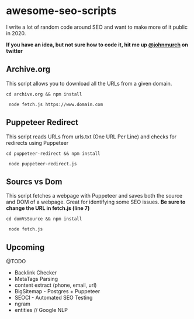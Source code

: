 # awesome-seo-scripts

I write a lot of random code around SEO and want to make more of it public in 2020.

**If you have an idea, but not sure how to code it, hit me up [@johnmurch](https://www.twitter.com/johnmurch) on twitter**

## Archive.org
This script allows you to download all the URLs from a given domain.

``` cd archive.org && npm install ```

``` node fetch.js https://www.domain.com```

## Puppeteer Redirect
This script reads URLs from urls.txt (One URL Per Line) and checks for redirects using Puppeteer

``` cd puppeteer-redirect && npm install ```

``` node puppeteer-redirect.js```

## Sourcs vs Dom
This script fetches a webpage with Puppeteer and saves both the source and DOM of a webpage. Great for identifying some SEO issues. **Be sure to change the URL in fetch.js (line 7)**

``` cd domVsSource && npm install ```

``` node fetch.js```


## Upcoming
@TODO
- Backlink Checker
- MetaTags Parsing
- content extract (phone, email, url)
- BigSitemap - Postgres + Puppeteer
- SEOCI - Automated SEO Testing
- ngram
- entities // Google NLP
